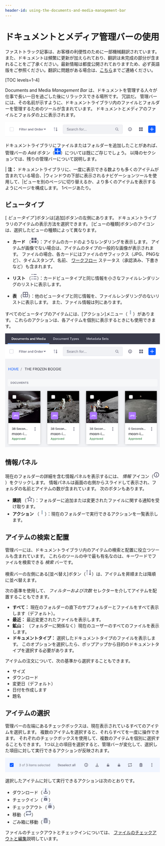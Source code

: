 ```yaml
---
header-id: using-the-documents-and-media-management-bar
---
```


# ドキュメントとメディア管理バーの使用

<p class="alert alert-info"><span class="wysiwyg-color-blue120">ファストトラック記事は、お客様の利便性のために一部機械翻訳されています。また、ドキュメントは頻繁に更新が加えられており、翻訳は未完成の部分が含まれることをご了承ください。最新情報は都度公開されておりますため、必ず英語版をご参照ください。翻訳に問題がある場合は、<a href="mailto:support-content-jp@liferay.com">こちら</a>までご連絡ください。</span></p>

[TOC levels=1-4]

Documents and Media *Management Bar* は、ドキュメントを管理する人々が仕事で長い一日を過ごした後にリラックスできる場所です。 冗談だ。 管理バーには、その名前が示すように、ドキュメントライブラリ内のファイルとフォルダーを管理するためのツールが含まれています。 ドキュメントとメディアのファイルとフォルダの上に表示されます。

![図1：ドキュメントを管理している場合、管理バーはたむろするのに最適な場所です。](../../../../images/dm-management-bar.png)

ドキュメントライブラリにファイルまたはフォルダーを追加したことがあれば、管理バーの *Add* ボタン（![Add](../../../../images/icon-add.png)）については既にご存じでしょう。 以降のセクションでは、残りの管理バーについて説明します。

| **注：** ドキュメントライブラリに、一度に表示できる数よりも多くのアイテムが含まれている場合、|ウィンドウの下部に表示されるナビゲーションツールを使用して、|ビューを別のページに切り替えるか、より多くのアイテムを表示するようにページを構成します。 1ページあたり。

## ビュータイプ

[ *ビュータイプ* ]ボタンは[追加]ボタンの左側にあります。 ドキュメントライブラリのアイテムの表示方法を選択できます。 [ビューの種類]ボタンのアイコンは、選択したビューの種類によって異なります。

  - **カード** （![Cards](../../../../images/icon-view-type-cards.png)）：アイテムのカードのようなレンダリングを表示します。 アイテムが画像でない場合は、アイテムのタイプの一般的な画像が表示されます。 ファイルの場合、各カードにはファイルのサフィックス（JPG、PNGなど）、タイムスタンプ、名前、
    [ワークフロー](/docs/7-1/user/-/knowledge_base/u/workflow) ステータス（承認済み、下書きなど）も含まれます。

  - **リスト** （![List](../../../../images/icon-view-type-list.png)）：カードビュータイプと同じ情報を小さなファイルレンダリングのリストに表示します。

  - **表** （![Table](../../../../images/icon-view-type-table.png)）：他のビュータイプと同じ情報を、ファイルレンダリングのないリストに表示します。 また、ファイル情報は列にあります。

すべてのビュータイプのアイテムには、[アクション]メニュー（![Actions](../../../../images/icon-actions.png)）があります。 これらのアクションは、各アイテムを個別に表示するときにも使用できます。

![図2：カードビュータイプは、大きなカードのようなレンダリングでアイテムを表示します。](../../../../images/dm-images-in-admin.png)

## 情報パネル

現在のフォルダーの詳細を含む情報パネルを表示するには、 *情報* アイコン（![**i**](../../../../images/icon-information-dm.png)）をクリックします。 情報パネルは画面の右側からスライドして表示され、フォルダの名前とアイテムの数が含まれています。 次のボタンもあります。

  - **購読** （![Subscribe](../../../../images/icon-star.png)）：フォルダーに追加または変更されたファイルに関する通知を受け取ります。
  - **アクション** （![Actions](../../../../images/icon-actions.png)）：現在のフォルダーで実行できるアクションを一覧表示します。

## アイテムの検索と配置

管理バーには、ドキュメントライブラリ内のアイテムの検索と配置に役立つツールも含まれています。 これらのツールの中で最も有名なのは、キーワードでファイルを検索できる *検索* バーです。

検索バーの左側にある[並べ替え]ボタン（![Sort](../../../../images/icon-sort.png)）は、アイテムを昇順または降順に並べ替えます。

次の基準を使用して、 *フィルターおよび次数* セレクターを介してアイテムを配置することもできます。

  - **すべて：** 現在のフォルダーの直下のサブフォルダーとファイルをすべて表示します（デフォルト）。
  - **最近：** 最近変更されたファイルを表示します。
  - **鉱山：** （フォルダーに関係なく）現在のユーザーのすべてのファイルを表示します。
  - **ドキュメントタイプ：** 選択したドキュメントタイプのファイルを表示します。 このオプションを選択したら、ポップアップから目的のドキュメントタイプを選択する必要があります。

アイテムの注文について、次の基準から選択することもできます。

  - サイズ
  - ダウンロード
  - 変更日（デフォルト）
  - 日付を作成します
  - 題名

## アイテムの選択

管理バーの左端にあるチェックボックスは、現在表示されているすべてのアイテムを選択します。 複数のアイテムを選択すると、それらすべてを一度に操作できます。 それぞれのチェックボックスを使用して、複数のアイテムを個別に選択することもできます。 1つ以上の項目を選択すると、管理バーが変化して、選択した項目に対して実行できるアクションが反映されます。

![図3：アイテムを選択すると、管理バーが変化します。](../../../../images/dm-management-bar-actions.png)

選択したアイテムに対して実行できるアクションは次のとおりです。

  - ダウンロード（![Download](../../../../images/icon-download.png)）
  - チェックイン（![Checkin](../../../../images/icon-checkin.png)）
  - チェックアウト（![Checkout](../../../../images/icon-checkout.png)）
  - 移動（![Move](../../../../images/icon-move.png)）
  - ごみ箱に移動（![Delete](../../../../images/icon-trash.png)）

ファイルのチェックアウトとチェックインについては、 [ファイルのチェックアウトと編集](/docs/7-1/user/-/knowledge_base/u/checking-out-and-editing-files)説明しています。
